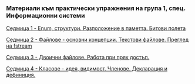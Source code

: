 ### Материали към практически упражнения на група 1, спец. Информационни системи

[Седмица 1 - Enum, структури. Разположение в паметта. Битови полета](https://github.com/peshe/OOP-2022/tree/main/practics/Information%20Systems/1/Week01)

[Седмица 2 - Файлове - основни концепции. Текстови файлове. Преглед на fstream](https://github.com/peshe/OOP-2022/tree/main/practics/Information%20Systems/1/Week02)

[Седмица 3 - Двоични файлове. Работа при пряк достъп.](https://github.com/peshe/OOP-2022/tree/main/practics/Information%20Systems/1/Week03)

[Седмица 4 - Класове - идея, видимост. Членове. Декларация и дефиниция.](https://github.com/peshe/OOP-2022/tree/main/practics/Information%20Systems/1/Week04)
